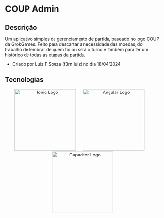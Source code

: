 # COUP Admin

## Descrição

Um aplicativo simples de gerenciamento de partida, baseado no jogo COUP da GrokGames. Feito para descartar a necessidade das moedas, do trabalho de lembrar de quem foi ou será o turno e também para ter um histórico de todas as etapas da partida.

-   Criado por Luiz F Souza (f3rn.luiz) no dia 18/04/2024

## Tecnologias

<p align="center">
  <a href="https://ionic.io/" style="margin-right: 20px" target="blank"><img src="https://images.prismic.io/ionicframeworkcom/66cfdbef-e59d-463a-8e24-12cb233e9d97_ionic+logo+blue.png" width="200" alt="Ionic Logo" /></a>
  <a href="http://angular.dev/" style="margin-right: 20px" target="blank"><img src="https://seeklogo.com/images/A/angular-icon-logo-5FC0C40EAC-seeklogo.com.png" height="200" alt="Angular Logo" /></a>
  <a href="https://capacitorjs.com/" target="blank"><img src="https://seeklogo.com/images/C/capacitor-logo-DF3634DD70-seeklogo.com.png" width="200" alt="Capacitor Logo" /></a>
</p>
